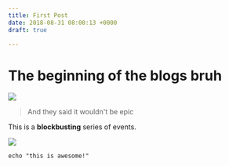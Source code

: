 ```yaml
---
title: First Post
date: 2018-08-31 08:00:13 +0000
draft: true

---
```

# The beginning of the blogs bruh

  
![](https://www.google.com/images/branding/googlelogo/1x/googlelogo_color_272x92dp.png)

> And they said it wouldn't be epic

This is a **blockbusting** series of events.

  
![](https://bitbucket-marketing-cdn.atlassian.com/dam/jcr:10218a75-9e62-445d-b14c-55c8e5ea7aeb/00_HeroImage.png?cdnVersion=jw)

    echo "this is awesome!"